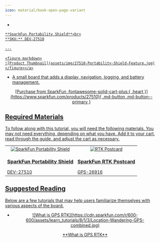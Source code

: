 ```yaml
---
icon: material/book-open-page-variant
---
```



<div class="grid cards desc" markdown>

-    <a href="https://www.sparkfun.com/products/27510">
    **SparkFun Portability Shield**<br>
    **SKU:** DEV-27510

    ---

    <figure markdown>
    ![Product Thumbnail](assets/img/27510-Portability-Shield-Feature.jpg)
    </figure></a>
    
- A small board that adds a display, navigation, logging, and battery management.


<center>
[Purchase from SparkFun :fontawesome-solid-cart-plus:{ .heart }](https://www.sparkfun.com/products/27510){ .md-button .md-button--primary }
</center>

</div>

## Required Materials

To follow along with this tutorial, you will need the following materials. You may not need everything, depending on what you have. Add it to your cart, read through the guide, and adjust the cart as necessary.

<table style="border-style:none">
    <tr>
        <td>
            <a href="https://www.sparkfun.com/products/27510">
                <center><img src="https://cdn.sparkfun.com/r/600-600/assets/parts/2/8/6/9/2/27510-Portability-Shield-Feature.jpg" style="width:140px; height:140px; object-fit:contain;" alt="SparkFun Portability Shield"></center>
                <h3 class="title">SparkFun Portability Shield</h3>
            </a>
            DEV-27510
        </td>
        <td>
            <a href="https://www.sparkfun.com/products/26916">
                <center><img src="https://cdn.sparkfun.com/r/600-600/assets/parts/2/8/0/3/2/SparkFun_RTK_Postcard-angled.jpg" style="width:140px; height:140px; object-fit:contain;" alt="RTK Postcard"></center>
                <h3 class="title">SparkFun RTK Postcard</h3>
            </a>
            GPS-26916
        </td>
    </tr>
</table>



## Suggested Reading

Below are a few tutorials that may help users familiarize themselves with various aspects of the board.

<div class="grid cards hide col-4" markdown align="center">

-   <a href="https://learn.sparkfun.com/tutorials/what-is-gps-rtk">
    <figure markdown>
    ![What is GPS RTK](https://cdn.sparkfun.com/r/600-600/assets/learn_tutorials/8/1/3/Location-Wandering-GPS-combined.jpg)
    </figure>
    </a>
    <a href="https://learn.sparkfun.com/tutorials/what-is-gps-rtk">**What is GPS RTK**
    </a>

</div>

<!-- 
<center>
<div align="center">
    <div style="top:5px;left:5px;background-color:Gray;position:relative">
        <div style="top:-5px;left:-5px;background-color:#ffffff;position:relative;border:1px solid black;">
            <a href="https://www.sparkfun.com/qwiic"><img src="https://cdn.sparkfun.com/assets/custom_pages/2/7/2/qwiic-logo.png" alt="Qwiic Connect System" title="Qwiic Connect System"></a>
        </div>
    </div>
</div>
</center>

The SparkFun Portability Shield takes advantage of the [Qwiic connect system](https://www.sparkfun.com/qwiic). We recommend familiarizing yourself with the **Logic Levels** and **I<sup>2</sup>C** tutorials.  Click on the banner above to learn more about [Qwiic products](https://www.sparkfun.com/qwiic).

<center>
    <iframe width="600" height="327" src="https://www.youtube.com/embed/x0RDEHqFIF8" title="SparkFun's Qwiic Connect System" frameborder="0" allow="accelerometer; autoplay; clipboard-write; encrypted-media; gyroscope; picture-in-picture" allowfullscreen></iframe>
</center>
 -->